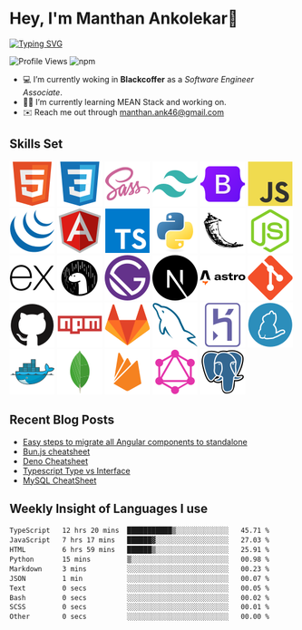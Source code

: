 # Hey, I'm Manthan Ankolekar👋

[![Typing SVG](https://readme-typing-svg.demolab.com?font=Fira+Code&pause=1000&width=435&lines=Front+End+Developer;Learn%2C+Build%2C+Repeat)](https://git.io/typing-svg)

![Profile Views](https://komarev.com/ghpvc/?username=manthanank&color=brightgreen)
![npm](https://img.shields.io/npm/dt/manthanank)
<!-- ![npm](https://img.shields.io/npm/dw/manthanank)
![npm](https://img.shields.io/npm/dm/manthanank)
![npm](https://img.shields.io/npm/dy/manthanank) -->

- 💻 I’m currently woking in **Blackcoffer** as a *Software Engineer Associate*.
- 🧑‍💻 I’m currently learning MEAN Stack and working on.
- ✉️ Reach me out through [manthan.ank46@gmail.com](mailto:manthan.ank46@gmail.com)

## Skills Set

![HTML5](/assets/svg/html.svg)
![CSS3](/assets/svg/css.svg)
![SASS](/assets/svg/sass.svg)
![TailwindCSS](/assets/svg/tailwindcss.svg)
![Bootstrap](/assets/svg/bootstrap.svg)
![JavaScript](/assets/svg/javascript.svg)
![jQuery](/assets/svg/jquery.svg)
![Angular](/assets/svg/angular.svg)
![Typescript](/assets/svg/typescript.svg)
![Python](/assets/svg/python.svg)
![Flask](/assets/svg/flask.svg)
![Node.js](/assets/svg/nodejs.svg)
![Express](/assets/svg/express.svg)
![Deno](/assets/svg/deno.svg)
![Gatsby](/assets/svg/gatsby.svg)
![NextJs](/assets/svg/nextjs.svg)
![Astro](/assets/svg/astro.svg)
![Git](/assets/svg/git.svg)
![GitHub](/assets/svg/github.svg)
![Npm](/assets/svg/npm.svg)
![GitLab](/assets/svg/gitlab.svg)
![MySQL](/assets/svg/mysql.svg)
![Heroku](/assets/svg/heroku.svg)
![Yarn](/assets/svg/yarn.svg)
![Docker](/assets/svg/docker.svg)
![MongoDB](/assets/svg//mongodb.svg)
![Firebase](/assets/svg/firebase.svg)
![GraphQL](/assets/svg/graphql.svg)
![Postgresql](/assets/svg/postgresql.svg)

## Recent Blog Posts

<!-- BLOG-POST-LIST:START -->
- [Easy steps to migrate all Angular components to standalone](https://dev.to/manthanank/create-an-angular-complete-standalone-app-2f4a)
- [Bun.js cheatsheet](https://dev.to/manthanank/bunjs-cheatsheet-4ilp)
- [Deno Cheatsheet](https://dev.to/manthanank/deno-cheatsheet-3fbd)
- [Typescript Type vs Interface](https://dev.to/manthanank/typescript-type-vs-interface-e94)
- [MySQL CheatSheet](https://dev.to/manthanank/mysql-cheatsheet-1m9i)
<!-- BLOG-POST-LIST:END -->

## Weekly Insight of Languages I use

<!--START_SECTION:waka-->

```txt
TypeScript   12 hrs 20 mins  ███████████▒░░░░░░░░░░░░░   45.71 %
JavaScript   7 hrs 17 mins   ██████▓░░░░░░░░░░░░░░░░░░   27.03 %
HTML         6 hrs 59 mins   ██████▒░░░░░░░░░░░░░░░░░░   25.91 %
Python       15 mins         ▒░░░░░░░░░░░░░░░░░░░░░░░░   00.98 %
Markdown     3 mins          ░░░░░░░░░░░░░░░░░░░░░░░░░   00.23 %
JSON         1 min           ░░░░░░░░░░░░░░░░░░░░░░░░░   00.07 %
Text         0 secs          ░░░░░░░░░░░░░░░░░░░░░░░░░   00.05 %
Bash         0 secs          ░░░░░░░░░░░░░░░░░░░░░░░░░   00.02 %
SCSS         0 secs          ░░░░░░░░░░░░░░░░░░░░░░░░░   00.01 %
Other        0 secs          ░░░░░░░░░░░░░░░░░░░░░░░░░   00.00 %
```

<!--END_SECTION:waka-->
